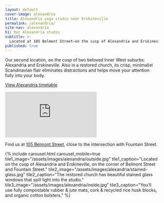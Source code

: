 ```yaml
---
layout: default
cover-image: alexandria
title: Alexandria yoga studio near Erskineville
permalink: /alexandria/
site-nav: alexandria
h1: Our Alexandria studio
subtitle: >-
  Located at 105 Belmont Street—on the cusp of Alexandria and Erskineville
published: true
---
```


<section>
<div class="row">
<div class="col-md-6">
<div class="Longform Longform--blogpost" markdown="1">
Our second location, on the cusp of two beloved Inner West suburbs: Alexandria and Erskineville. Also in a restored church, its crisp, minimalist Scandinavian flair eliminates distractions and helps move your attention fully into your body.

<a class="button button--large" href="/timetable/?location=alexandria#timetable">View Alexandria timetable</a>
</div>
</div>
<div class="col-md-6">
<iframe class="map" src="https://www.google.com/maps/embed?pb=!1m18!1m12!1m3!1d3311.548907445854!2d151.19145921545189!3d-33.90126968064731!2m3!1f0!2f0!3f0!3m2!1i1024!2i768!4f13.1!3m3!1m2!1s0x6b12b1ce7379e5b9%3A0x948550d76a2ece68!2sYogaRuka%20Alexandria!5e0!3m2!1sen!2sau!4v1639872412514!5m2!1sen!2sau" frameborder="0" style="border:0" allowfullscreen></iframe>

Find us at <a class="link" href="https://www.google.com/maps/place/YogaRuka+Alexandria/@-33.9012697,151.1914592,17z/data=!3m1!4b1!4m5!3m4!1s0x6b12b1ce7379e5b9:0x948550d76a2ece68!8m2!3d-33.9012697!4d151.1936479" target="_blank">105 Belmont Street</a>, close to the intersection with Fountain Street.
</div>
</div>
</section>

<section id="studio">
  {% include carousel.html carousel_mobile=true tile1_image="/assets/images/alexandria/outside.jpg" tile1_caption="Located on the cusp of Alexandria and Erskineville, on the corner of Belmont Street and Fountain Street." tile2_image="/assets/images/alexandria/stained-glass.jpg"  tile2_caption="The restored church has beautiful stained glass windows that spill light into the studio." tile3_image="/assets/images/alexandria/inside.jpg" tile3_caption="You’ll use fully compostable rubber & jute mats, cork & recycled rice husk blocks, and organic cotton bolsters." %}
</section>